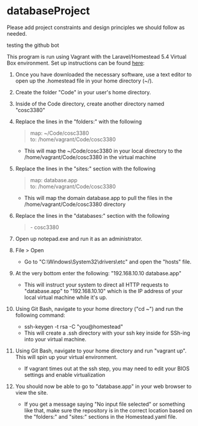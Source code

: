 # databaseProject
Please add project constraints and design principles we should follow as needed.

testing the github bot

This program is run using Vagrant with the Laravel/Homestead 5.4 Virtual Box environment.
Set up instructions can be found [here](https://laravel.com/docs/5.4/homestead): 

1. Once you have downloaded the necessary software, use a text editor to open up the .homestead file in your home directory (~/).
2. Create the folder "Code" in your user's home directory.
3. Inside of the Code directory, create another directory named "cosc3380"
2. Replace the lines in the "folders:" with the following
    > map: ~/Code/cosc3380 \
     to: /home/vagrant/Code/cosc3380
     
     - This will map the ~/Code/cosc3380 in your local directory to the /home/vagrant/Code/cosc3380 in the virtual machine
3. Replace the lines in the "sites:" section with the following
    > map: database.app\
      to: /home/vagrant/Code/cosc3380
      
    - This will map the domain database.app to pull the files in the /home/vagrant/Code/cosc3380 directory
    
4. Replace the lines in the "databases:" section with the following
    > \- cosc3380

5. Open up notepad.exe and run it as an administrator.
6. File \> Open
    - Go to "C:\Windows\System32\drivers\etc" and open the "hosts" file.
    
7. At the very bottom enter the following:
   "192.168.10.10 database.app"
   - This will instruct your system to direct all HTTP requests to "database.app" to "192.168.10.10" which is the IP address of your local virtual machine while it's up.
   
8. Using Git Bash, navigate to your home directory ("cd ~") and run the following command:
    - ssh-keygen -t rsa -C "you@homestead"
    - This will create a .ssh directory with your ssh key inside for SSh-ing into your virtual machine.
    
9. Using Git Bash, navigate to your home directory and run "vagrant up". This will spin up your virtual environment.
    - If vagrant times out at the ssh step, you may need to edit your BIOS settings and enable virtualization
10. You should now be able to go to "database.app" in your web browser to view the site.
    - If you get a message saying "No input file selected" or something like that, make sure the repository is in the correct location based on the "folders:" and "sites:" sections in the Homestead.yaml file.
